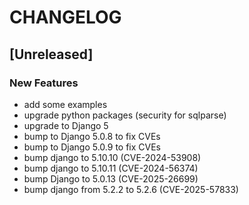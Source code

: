 # CHANGELOG

## [Unreleased]

### New Features

- add some examples
- upgrade python packages (security for sqlparse)
- upgrade to Django 5
- bump to Django 5.0.8 to fix CVEs
- bump to Django 5.0.9 to fix CVEs
- bump django to 5.10.10 (CVE-2024-53908)
- bump django to 5.10.11 (CVE-2024-56374)
- bump Django to 5.0.13 (CVE-2025-26699)
- bump django from 5.2.2 to 5.2.6 (CVE-2025-57833)


